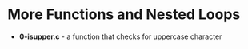 # More Functions and Nested Loops
* **0-isupper.c** - a function that checks for uppercase character
